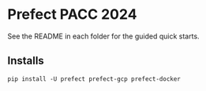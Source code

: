 # Prefect PACC 2024

See the README in each folder for the guided quick starts.


## Installs

```
pip install -U prefect prefect-gcp prefect-docker

```

